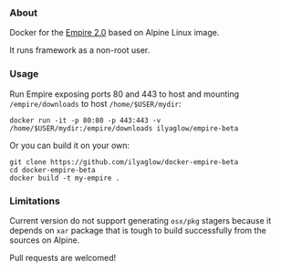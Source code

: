 ### About

Docker for the [Empire 2.0](https://github.com/EmpireProject/Empire/tree/2.0_beta) based on Alpine Linux image.

It runs framework as a non-root user.

### Usage

Run Empire exposing ports 80 and 443 to host and mounting `/empire/downloads` to host `/home/$USER/mydir`:

```
docker run -it -p 80:80 -p 443:443 -v /home/$USER/mydir:/empire/downloads ilyaglow/empire-beta
```


Or you can build it on your own:

```
git clone https://github.com/ilyaglow/docker-empire-beta
cd docker-empire-beta
docker build -t my-empire .
```

### Limitations

Current version do not support generating `osx/pkg` stagers because it depends on `xar` package that is tough to build successfully from the sources on Alpine.

Pull requests are welcomed!
